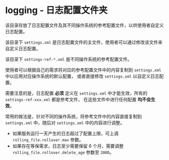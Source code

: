 # logging - 日志配置文件夹

该目录存放了日志配置文件及其不同操作系统的参考配置文件，以供使用者自定义日志配置。

该目录下 `settings.xml` 是日志配置文件的主文件，使用者可以通过修改该文件来自定义日志配置。

该目录下 `settings-ref-*.xml` 是不同操作系统的参考配置文件。

使用者可以根据自己的需求将对应的参考配置文件中的内容复制到 `settings.xml` 中以应用对应操作系统的默认配置，
或者直接修改 `settings.xml` 以自定义日志配置。

需要注意的是，日志配置 **必须** 定义在 `settings.xml` 中才能生效，所有的 `settings-ref-xxx.xml` 都是参考文件，
在这些文件中进行任何配置 **均不会生效**。

常用的做法是，针对不同的操作系统，将参考文件中的内容直接复制到 `settings.xml` 中，随后对 `settings.xml` 中的内容进行调整。

- 如果服务运行一天产生的日志超过了配置上限，可上调 `rolling_file.rollover.max` 参数。
- 如果存在等保需求，日志至少需要保留 6 个月，需要调整 `rolling_file.rollover.delete_age` 参数至 `200D`。
